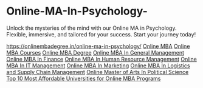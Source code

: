 # Online-MA-In-Psychology-
Unlock the mysteries of the mind with our Online MA in Psychology. Flexible, immersive, and tailored for your success. Start your journey today!

https://onlinembadegree.in/online-ma-in-psychology/
<a href="https://onlinembadegree.in/">Online MBA</a>
<a href="https://onlinembadegree.in/online-mba-courses/">Online MBA Courses</a>
<a href="https://onlinembadegree.in/online-mba/">Online MBA Degree</a>
<a href="https://onlinembadegree.in/online-mba-in-general-management/">Online MBA In General Management</a>
<a href="https://onlinembadegree.in/online-mba-in-finance/">Online MBA In Finance</a>
<a href="https://onlinembadegree.in/online-mba-in-human-resource-management/">Online MBA In Human Resource Management</a>
<a href="https://onlinembadegree.in/online-mba-in-information-technology-management/">Online MBA In IT Management</a>
<a href="https://onlinembadegree.in/online-mba-in-marketing/">Online MBA In Marketing</a>
<a href="https://onlinembadegree.in/online-mba-in-logistics-and-supply-chain-management/">Online MBA In Logistics and Supply Chain Management</a>
<a href="https://onlinembadegree.in/online-master-of-arts-in-political-science/">Online Master of Arts In Political Science</a>
<a href="https://onlinembadegree.in/online-mba-programs/">Top 10 Most Affordable Universities for Online MBA Programs</a>
